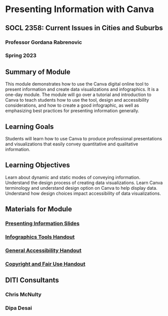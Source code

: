 # Presenting Information with Canva

## SOCL 2358: Current Issues in Cities and Suburbs

### Professor Gordana Rabrenovic

### Spring 2023


## Summary of Module
This module demonstrates how to use the Canva digital online tool to present information and create data visualizations and infographics. It is a one-day module. The module will go over a tutorial and introduction to Canva to teach students how to use the tool, design and accessibility considerations, and how to create a good infographic, as well as emphasizing best practices for presenting information generally.

## Learning Goals
Students will learn how to use Canva to produce professional presentations and visualizations that easily convey quantitative and qualitative information.

## Learning Objectives
Learn about dynamic and static modes of conveying information.
Understand the design process of creating data visualizations.
Learn Canva terminology and understand design option on Canva to help display data.
Understand how design choices impact accessibility of data visualizations.


## Materials for Module

### [Presenting Information Slides](https://github.com/NULabNortheastern/digitalassignmentshowcase/blob/master/data-visualization/sp23-rabrenovic-socl2358-canva/Infographics%20%26%20Presentations_Slides.pdf)

### [Infographics Tools Handout](https://github.com/NULabNortheastern/digitalassignmentshowcase/blob/master/handouts/data-visualization/Handout-Infographics_Tools.pdf)

### [General Accessibility Handout](https://github.com/NULabNortheastern/digitalassignmentshowcase/blob/master/handouts/Accessibility.pdf)

### [Copyright and Fair Use Handout](https://github.com/NULabNortheastern/digitalassignmentshowcase/blob/master/handouts/Copyright-Fair-Use.pdf)


## DITI Consultants

### Chris McNulty

### Dipa Desai



